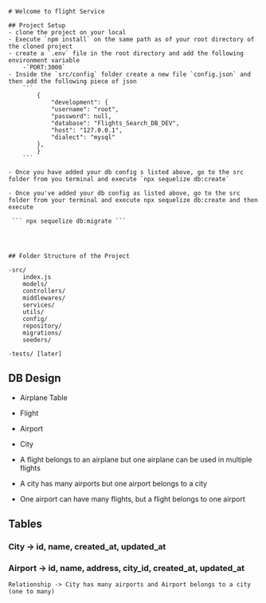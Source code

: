     # Welcome to flight Service

    ## Project Setup
    - clone the project on your local
    - Execute `npm install` on the same path as of your root directory of the cloned project
    - create a `.env` file in the root directory and add the following environment variable
        -`PORT:3000`
    - Inside the `src/config` folder create a new file `config.json` and then add the following piece of json
        ```
            {
                "development": {
                "username": "root",
                "password": null,
                "database": "Flights_Search_DB_DEV",
                "host": "127.0.0.1",
                "dialect": "mysql"      
            },
            }
        ```

    - Once you have added your db config s listed above, go to the src folder from you terminal and execute `npx sequelize db:create`

    - Once you've added your db config as listed above, go to the src folder from your terminal and execute npx sequelize db:create and then execute

     ``` npx sequelize db:migrate ```




    ## Folder Structure of the Project

    -src/
        index.js
        models/
        controllers/
        middlewares/
        services/
        utils/
        config/
        repository/
        migrations/
        seeders/

    -tests/ [later]


## DB Design
  - Airplane Table
  - Flight
  - Airport
  - City 

  - A flight belongs to an airplane but one airplane can be used in multiple flights
  - A city has many airports but one airport belongs to a city
  - One airport can have many flights, but a flight belongs to one airport


  
## Tables

### City -> id, name, created_at, updated_at
### Airport -> id, name, address, city_id, created_at, updated_at
    Relationship -> City has many airports and Airport belongs to a city (one to many)